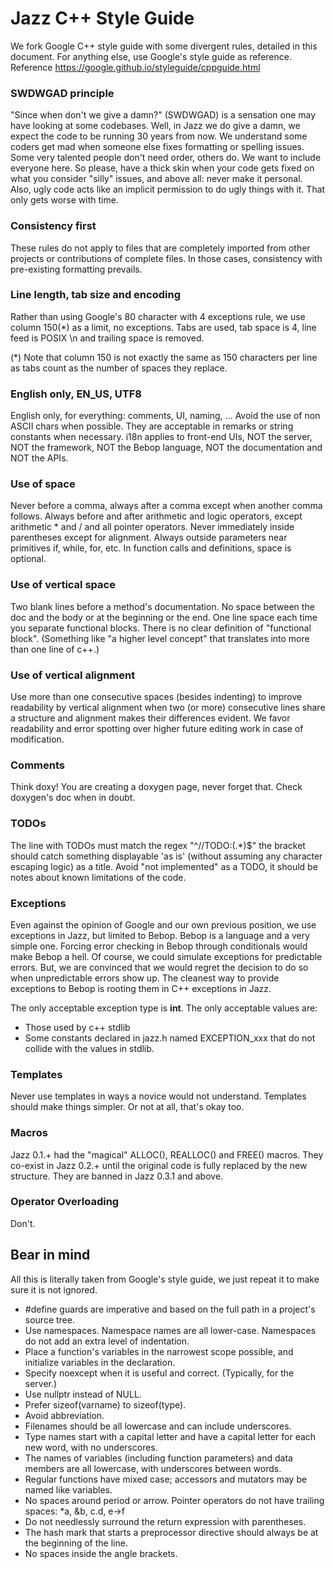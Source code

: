 # Jazz C++ Style Guide

We fork Google C++ style guide with some divergent rules, detailed in this document. For anything else, use Google's style guide as reference. Reference https://google.github.io/styleguide/cppguide.html


### SWDWGAD principle

"Since when don't we give a damn?" (SWDWGAD) is a sensation one may have looking at some codebases. Well, in Jazz we do give a damn, we expect the code to be running 30 years from now. We understand some coders get mad when someone else fixes formatting or spelling issues. Some very talented people don't need order, others do. We want to include everyone here. So please, have a thick skin when your code gets fixed on what you consider "silly" issues, and above all: never make it personal. Also, ugly code acts like an implicit permission to do ugly things with it. That only gets worse with time.


### Consistency first 

These rules do not apply to files that are completely imported from other projects or contributions of complete files. In those cases, consistency with pre-existing formatting prevails.


### Line length, tab size and encoding 

Rather than using Google's 80 character with 4 exceptions rule, we use column 150(*) as a limit, no exceptions. Tabs are used, tab space is 4, line feed is POSIX \\n and trailing space is removed.

(*) Note that column 150 is not exactly the same as 150 characters per line as tabs count as the number of spaces they replace.


### English only, EN_US, UTF8 

English only, for everything: comments, UI, naming, ... Avoid the use of non ASCII chars when possible. They are acceptable in remarks or string constants when necessary. i18n applies to front-end UIs, NOT the server, NOT the framework, NOT the Bebop language, NOT the documentation and NOT the APIs.


### Use of space 

Never before a comma, always after a comma except when another comma follows. Always before and after arithmetic and logic operators, except arithmetic * and / and all pointer operators. Never immediately inside parentheses except for alignment. Always outside parameters near primitives if, while, for, etc. In function calls and definitions, space is optional.


### Use of vertical space 

Two blank lines before a method's documentation. No space between the doc and the body or at the beginning or the end. One line space each time you separate functional blocks. There is no clear definition of "functional block". (Something like "a higher level concept" that translates into more than one line of c++.)


### Use of vertical alignment 

Use more than one consecutive spaces (besides indenting) to improve readability by vertical alignment when two (or more) consecutive lines share a structure and alignment makes their differences evident. We favor readability and error spotting over higher future editing work in case of modification.


### Comments 

Think doxy! You are creating a doxygen page, never forget that. Check doxygen's doc when in doubt.


### TODOs 

The line with TODOs must match the regex "^//TODO:(.*)$" the bracket should catch something displayable 'as is' (without assuming any character escaping logic) as a title. Avoid "not implemented" as a TODO, it should be notes about known limitations of the code.


### Exceptions 

Even against the opinion of Google and our own previous position, we use exceptions in Jazz, but limited to Bebop. Bebop is a language and a very simple one. Forcing error checking in Bebop through conditionals would make Bebop a hell. Of course, we could simulate exceptions for predictable errors. But, we are convinced that we would regret the decision to do so when unpredictable errors show up. The cleanest way to provide exceptions to Bebop is rooting them in C++ exceptions in Jazz.

The only acceptable exception type is **int**. The only acceptable values are:

  - Those used by c++ stdlib
  - Some constants declared in jazz.h named EXCEPTION_xxx that do not collide with the values in stdlib.


### Templates 

Never use templates in ways a novice would not understand. Templates should make things simpler. Or not at all, that's okay too.


### Macros 

Jazz 0.1.+ had the "magical" ALLOC(), REALLOC() and FREE() macros. They co-exist in Jazz 0.2.+ until the original code is fully replaced by the new structure. They are banned in Jazz 0.3.1 and above.


### Operator Overloading 

Don't.


## Bear in mind

All this is literally taken from Google's style guide, we just repeat it to make sure it is not ignored.

  - \#define guards are imperative and based on the full path in a project's source tree.
  - Use namespaces. Namespace names are all lower-case. Namespaces do not add an extra level of indentation.
  - Place a function's variables in the narrowest scope possible, and initialize variables in the declaration.
  - Specify noexcept when it is useful and correct. (Typically, for the server.)
  - Use nullptr instead of NULL.
  - Prefer sizeof(varname) to sizeof(type).
  - Avoid abbreviation.
  - Filenames should be all lowercase and can include underscores.
  - Type names start with a capital letter and have a capital letter for each new word, with no underscores.
  - The names of variables (including function parameters) and data members are all lowercase, with underscores between words.
  - Regular functions have mixed case; accessors and mutators may be named like variables.
  - No spaces around period or arrow. Pointer operators do not have trailing spaces: *a, &b, c.d, e->f
  - Do not needlessly surround the return expression with parentheses.
  - The hash mark that starts a preprocessor directive should always be at the beginning of the line.
  - No spaces inside the angle brackets.
